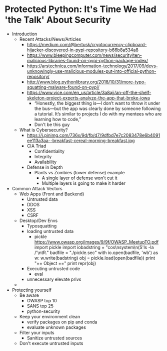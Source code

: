# Protected Python: It's Time We Had 'the Talk' About Security

- Introduction
    - Recent Attacks/News/Articles
        - https://medium.com/@bertusk/cryptocurrency-clipboard-hijacker-discovered-in-pypi-repository-b66b8a534a8
        - https://www.bleepingcomputer.com/news/security/ten-malicious-libraries-found-on-pypi-python-package-index/
        - https://arstechnica.com/information-technology/2017/09/devs-unknowingly-use-malicious-modules-put-into-official-python-repository/
        - http://www.blog.pythonlibrary.org/2018/10/31/more-typo-squatting-malware-found-on-pypi/
        - https://www.vice.com/en_us/article/3a8ajj/an-off-the-shelf-skeleton-project-experts-analyze-the-app-that-broke-iowa
            - “Honestly, the biggest thing is—I don’t want to throw it under the bus—but the app was clearly done by someone following a tutorial. It’s similar to projects I do with my mentees who are learning how to code,”
            - Don't be this guy
    - What is Cybersecurity?
        - https://i.pinimg.com/736x/9d/fb/d7/9dfbd7e7c2083478e6b4091ee113a3aa--breakfast-cereal-morning-breakfast.jpg
        - CIA Triad
            - Confidentiality
            - Integrity
            - Availability
        - Defense in Depth
            - Plants vs Zombies (tower defense) example
                - A single layer of defense won't cut it
                - Multiple layers is going to make it harder
- Common Attack Vectors
    - Web Apps (Front and Backend)
        - Untrusted data
        - DDOS
        - XSS
        - CSRF
    - Desktop/Dev Envs
        - Typosquatting
        - loading untrusted data
            - pickle https://www.owasp.org/images/9/9f/OWASP_MeetupTO.pdf
                import pickle
                import iobadstring = "cos\nsystem\n(S'ls -la /'\ntR."
                badfile = "./pickle.sec"
                with io.open(badfile, 'wb') as w:
                    w.write(badstring)
                obj = pickle.load(open(badfile))
                print "== Object =="
                print repr(obj)
        - Executing untrusted code
            - eval
        - unnecessary elevate privs
    - 
- Protecting yourself                                                                                                                       
    - Be aware
        - OWASP top 10
        - SANS top 25
        - python-security
    - Keep your environment clean
        - verify packages on pip and conda
        - evaluate unknown packages
    - Filter your inputs
        - Sanitize untrusted sources
    - Don't execute untrusted inputs
    
